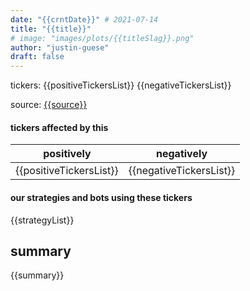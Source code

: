 ```yaml
---
date: "{{crntDate}}" # 2021-07-14
title: "{{title}}"
# image: "images/plots/{{titleSlag}}.png"
author: "justin-guese"
draft: false
---
```

tickers: {{positiveTickersList}} {{negativeTickersList}}

source: [{{source}}]({{url}})

#### tickers affected by this

| positively | negatively |
|------------|------------
| {{positiveTickersList}} | {{negativeTickersList}} |

#### our strategies and bots using these tickers

{{strategyList}}

## summary

{{summary}}